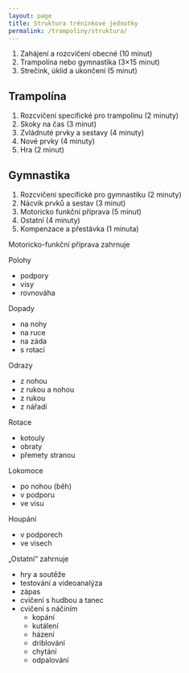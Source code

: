 ```yaml
---
layout: page
title: Struktura tréninkové jednotky
permalink: /trampoliny/struktura/
---
```


1. Zahájení a rozcvičení obecné (10 minut)
2. Trampolína nebo gymnastika (3×15 minut)
3. Strečink, úklid a ukončení (5 minut)

## Trampolína

1. Rozcvičení specifické pro trampolínu (2 minuty)
2. Skoky na čas (3 minut)
3. Zvládnuté prvky a sestavy (4 minuty)
4. Nové prvky (4 minuty)
5. Hra (2 minut)

## Gymnastika

1. Rozcvičení specifické pro gymnastiku (2 minuty)
2. Nácvik prvků a sestav (3 minut)
3. Motoricko funkční příprava (5 minut)
4. Ostatní (4 minuty)
5. Kompenzace a přestávka (1 minuta)

Motoricko-funkční příprava zahrnuje

Polohy

* podpory
* visy
* rovnováha

Dopady

* na nohy
* na ruce
* na záda
* s rotací

Odrazy

* z nohou
* z rukou a nohou
* z rukou
* z nářadí

Rotace

* kotouly
* obraty
* přemety stranou

Lokomoce

* po nohou (běh)
* v podporu
* ve visu

Houpání

* v podporech
* ve visech

„Ostatní“ zahrnuje

* hry a soutěže
* testování a videoanalýza
* zápas
* cvičení s hudbou a tanec
* cvičení s náčiním
    * kopání
    * kutálení
    * házení
    * driblování
    * chytání
    * odpalování